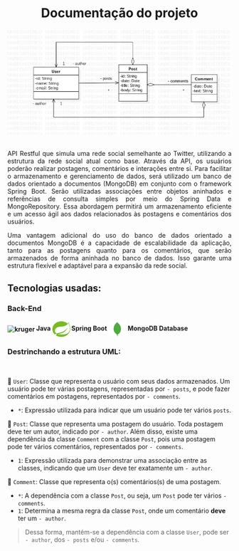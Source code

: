 <div align="center">
<h1> Documentação do projeto </h1>
<img src="socialmedia_page.jpg">
</div>
<br>
<div>
  <p style="text-align: justify;">
      API Restful que simula uma rede social semelhante ao Twitter, utilizando a estrutura da rede social atual como base. Através da API, os usuários poderão realizar postagens, 
      comentários e interações entre si. Para facilitar o armazenamento e gerenciamento de dados, será utilizado um banco de dados orientado a documentos (MongoDB) em conjunto com 
      o framework Spring Boot. Serão utilizadas associações entre objetos aninhados e referências de consulta simples por meio do Spring Data e MongoRepository. Essa abordagem permitirá 
      um armazenamento eficiente e um acesso ágil aos dados relacionados às postagens e comentários dos usuários.
      <br>
      <p style="text-align: justify;">
      Uma vantagem adicional do uso do banco de dados orientado a documentos MongoDB é a capacidade de escalabilidade da aplicação, tanto para as postagens quanto para os comentários, 
      que serão armazenados de forma aninhada no banco de dados. Isso garante uma estrutura flexível e adaptável para a expansão da rede social.
      </p>
  </p>
</div>

<div>
<h2> Tecnologias usadas: </h2>
   <h3>Back-End</h3>
    <h4> 
      <p>
       <img align="center" alt="kruger" height="35" width="40" src="https://cdn.jsdelivr.net/gh/devicons/devicon/icons/java/java-original.svg"/>
       Java
       <img align="center" alt="kruger" height="35" width="40" src="https://raw.githubusercontent.com/devicons/devicon/master/icons/spring/spring-original.svg">
       Spring Boot
       <img align="center" alt="kruger" height="35" width="40" src="https://raw.githubusercontent.com/devicons/devicon/master/icons/mongodb/mongodb-plain.svg">
       MongoDB Database
       </p>
   </h4>
</div>

<div >
    <h3> Destrinchando a estrutura UML: </h3>
</div>

<br>

🔹 `User`: Classe que representa o usuário com seus dados armazenados. Um usuário pode ter várias postagens, representadas por `- posts`, e pode fazer comentários em postagens, representados por `- comments`. 
- `*`: Expressão utilizada para indicar que um usuário pode ter vários `posts`. 

🔹 `Post`: Classe que representa uma postagem do usuário. Toda postagem deve ter um autor, indicado por `- author`.  Além disso, existe uma dependência da classe `Comment` com a classe `Post`, pois uma postagem pode ter vários comentários, representados por `- comments`.
- `1`: Expressão utilizada para demonstrar uma associação entre as classes, indicando que um `User` deve ter exatamente um `- author`.

🔹 `Comment`: Classe que representa o(s) comentários(s) de uma postagem. 
- `*`: A dependência com a classe `Post`, ou seja, um `Post` pode ter vários `- comments`.
- `1`: Determina a mesma regra da classe `Post`, onde um comentário **deve** ter um `- author`.


> Dessa forma, mantém-se a dependência com a classe `User`, pode ser `- author`, dos `- posts` e/ou `- comments`.
